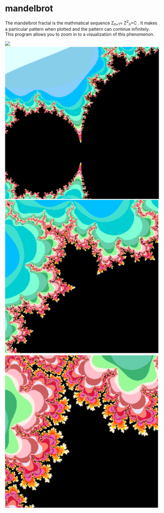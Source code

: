 # mandelbrot

The mandelbrot fractal is the mathmatical sequence Z<sub>n+1</sub>= Z<sup>2</sup><sub>n</sub>+C . It makes a particular pattern when plotted and the pattern can continue infinitely. This program allows you to zoom in to a visualization of this phenomenon.

<img src="mandelbrot/images/fractal1.PNG" width="600">

<img src="images/fractal2.PNG" width="600">

<img src="images/fractal3.PNG" width="600">

<img src="images/fractal4.PNG" width="600">
